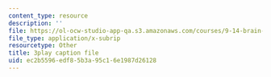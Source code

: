 ```yaml
---
content_type: resource
description: ''
file: https://ol-ocw-studio-app-qa.s3.amazonaws.com/courses/9-14-brain-structure-and-its-origins-spring-2014/ec2b5596edf85b3a95c16e1987d26128_555129.vtt
file_type: application/x-subrip
resourcetype: Other
title: 3play caption file
uid: ec2b5596-edf8-5b3a-95c1-6e1987d26128
---
```

